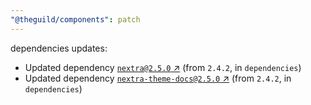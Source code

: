 ```yaml
---
"@theguild/components": patch
---
```

dependencies updates:
  - Updated dependency [`nextra@2.5.0` ↗︎](https://www.npmjs.com/package/nextra/v/2.5.0) (from `2.4.2`, in `dependencies`)
  - Updated dependency [`nextra-theme-docs@2.5.0` ↗︎](https://www.npmjs.com/package/nextra-theme-docs/v/2.5.0) (from `2.4.2`, in `dependencies`)
